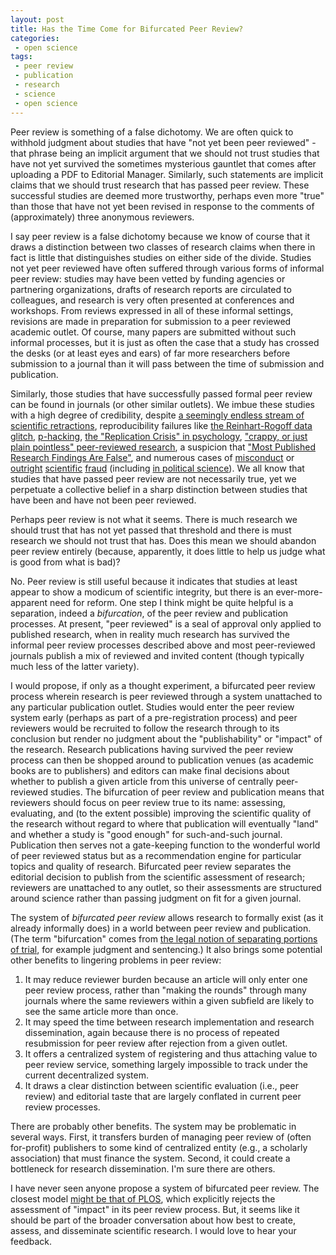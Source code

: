 ```yaml
---
layout: post
title: Has the Time Come for Bifurcated Peer Review?
categories:
 - open science
tags:
 - peer review
 - publication
 - research
 - science
 - open science
---
```


Peer review is something of a false dichotomy. We are often quick to withhold judgment about studies that have "not yet been peer reviewed" - that phrase being an implicit argument that we should not trust studies that have not yet survived the sometimes mysterious gauntlet that comes after uploading a PDF to Editorial Manager. Similarly, such statements are implicit claims that we should trust research that has passed peer review. These successful studies are deemed more trustworthy, perhaps even more "true" than those that have not yet been revised in response to the comments of (approximately) three anonymous reviewers.

I say peer review is a false dichotomy because we know of course that it draws a distinction between two classes of research claims when there in fact is little that distinguishes studies on either side of the divide. Studies not yet peer reviewed have often suffered through various forms of informal peer review: studies may have been vetted by funding agencies or partnering organizations, drafts of research reports are circulated to colleagues, and research is very often presented at conferences and workshops. From reviews expressed in all of these informal settings, revisions are made in preparation for submission to a peer reviewed academic outlet. Of course, many papers are submitted without such informal processes, but it is just as often the case that a study has crossed the desks (or at least eyes and ears) of far more researchers before submission to a journal than it will pass between the time of submission and publication.

Similarly, those studies that have successfully passed formal peer review can be found in journals (or other similar outlets). We imbue these studies with a high degree of credibility, despite [a seemingly endless stream of scientific retractions](http://retractionwatch.com/), reproducibility failures like [the Reinhart-Rogoff data glitch](http://en.wikipedia.org/wiki/Growth_in_a_Time_of_Debt), [p-hacking](http://datacolada.org/), [the "Replication Crisis" in psychology](http://chronicle.com/article/Replication-Crisis-in/147301/), ["crappy, or just plain pointless" peer-reviewed research](http://andrewgelman.com/2014/03/06/much-time-spend-criticizing-research-thats-fraudulent-crappy-just-plain-pointless/), a suspicion that ["Most Published Research Findings Are False"](http://www.plosmedicine.org/article/info%3Adoi%2F10.1371%2Fjournal.pmed.0020124), and numerous cases of [misconduct](http://en.wikipedia.org/wiki/Andrew_Wakefield) or [outright](http://www.nytimes.com/2013/04/28/magazine/diederik-stapels-audacious-academic-fraud.html?pagewanted=all) [scientific](http://www.the-scientist.com/?articles.view/articleNo/26647/title/Grad-student-falsified-data/) [fraud](http://en.wikipedia.org/wiki/Marc_Hauser) (including [in political science](http://nymag.com/scienceofus/2015/05/how-a-grad-student-uncovered-a-huge-fraud.html)). We all know that studies that have passed peer review are not necessarily true, yet we perpetuate a collective belief in a sharp distinction between studies that have been and have not been peer reviewed.

Perhaps peer review is not what it seems. There is much research we should trust that has not yet passed that threshold and there is must research we should not trust that has. Does this mean we should abandon peer review entirely (because, apparently, it does little to help us judge what is good from what is bad)?

No. Peer review is still useful because it indicates that studies at least appear to show a modicum of scientific integrity, but there is an ever-more-apparent need for reform. One step I think might be quite helpful is a separation, indeed a *bifurcation*, of the peer review and publication processes. At present, "peer reviewed" is a seal of approval only applied to published research, when in reality much research has survived the informal peer review processes described above and most peer-reviewed journals publish a mix of reviewed and invited content (though typically much less of the latter variety).

I would propose, if only as a thought experiment, a bifurcated peer review process wherein research is peer reviewed through a system unattached to any particular publication outlet. Studies would enter the peer review system early (perhaps as part of a pre-registration process) and peer reviewers would be recruited to follow the research through to its conclusion but render no judgment about the "publishability" or "impact" of the research. Research publications having survived the peer review process can then be shopped around to publication venues (as academic books are to publishers) and editors can make final decisions about whether to publish a given article from this universe of centrally peer-reviewed studies. The bifurcation of peer review and publication means that reviewers should focus on peer review true to its name: assessing, evaluating, and (to the extent possible) improving the scientific quality of the research without regard to where that publication will eventually "land" and whether a study is "good enough" for such-and-such journal. Publication then serves not a gate-keeping function to the wonderful world of peer reviewed status but as a recommendation engine for particular topics and quality of research. Bifurcated peer review separates the editorial decision to publish from the scientific assessment of research; reviewers are unattached to any outlet, so their assessments are structured around science rather than passing judgment on fit for a given journal.

The system of *bifurcated peer review* allows research to formally exist (as it already informally does) in a world between peer review and publication. (The term "bifurcation" comes from [the legal notion of separating portions of trial](http://en.wikipedia.org/wiki/Bifurcation_(law)), for example judgment and sentencing.) It also brings some potential other benefits to lingering problems in peer review:

 1. It may reduce reviewer burden because an article will only enter one peer review process, rather than "making the rounds" through many journals where the same reviewers within a given subfield are likely to see the same article more than once.
 2. It may speed the time between research implementation and research dissemination, again because there is no process of repeated resubmission for peer review after rejection from a given outlet.
 3. It offers a centralized system of registering and thus attaching value to peer review service, something largely impossible to track under the current decentralized system.
 4. It draws a clear distinction between scientific evaluation (i.e., peer review) and editorial taste that are largely conflated in current peer review processes.
 
There are probably other benefits. The system may be problematic in several ways. First, it transfers burden of managing peer review of (often for-profit) publishers to some kind of centralized entity (e.g., a scholarly association) that must finance the system. Second, it could create a bottleneck for research dissemination. I'm sure there are others.

I have never seen anyone propose a system of bifurcated peer review. The closest model [might be that of PLOS](http://svpow.com/2015/04/24/what-are-we-going-to-call-plos-one-style-peer-review/), which explicitly rejects the assessment of "impact" in its peer review process. But, it seems like it should be part of the broader conversation about how best to create, assess, and disseminate scientific research. I would love to hear your feedback.
